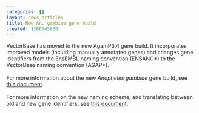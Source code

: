 ```yaml
---
categories: []
layout: news_articles
title: New An. gambiae gene build
created: 1186545600
---
```

VectorBase has moved to the new AgamP3.4 gene build. It incorporates improved models (including manually annotated genes) and changes gene identifiers from the EnsEMBL naming convention (ENSANG*) to the VectorBase naming convention (AGAP*).
<br/><br/>
For more information about the new <em>Anopheles gambiae </em>gene build, see <a href="/organisms/anopheles-gambiae/pest/agamp34">this document</a>.
<br/><br/>
For more information on the new naming scheme, and translating between old and new gene identifiers, see <a href="/content/agamp34new-ids-anopheles">this document</a>.
